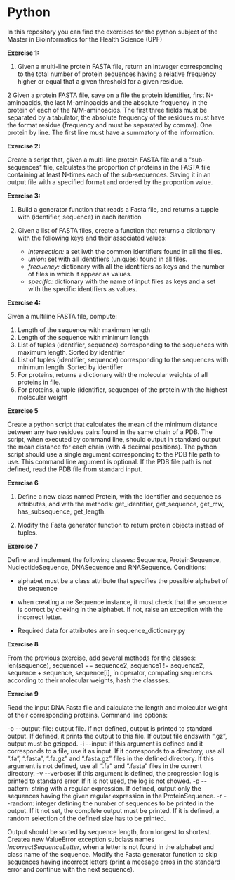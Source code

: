 # Python

In this repository you can find the exercises for the python subject of the Master in Bioinformatics for the Health Science (UPF)

**Exercise 1:** 

1. Given a multi-line protein FASTA file, return an intweger corresponding to the total number of protein sequences having a relative frequency higher or equal that a given threshold for a given residue.

2 Given a protein FASTA file, save on a file the protein identifier, first N-aminoacids, the last M-aminoacids and the absolute frequency in the protein of each of the N/M-aminoacids. The first three fields must be separated by a tabulator, the absolute frequency of the residues must have the format residue (frequency and must be separated by comma). One protein by line. The first line must have a summatory of the information.

**Exercise 2:** 

Create a script that, given a multi-line protein FASTA file and a "sub-sequences" file, calculates the proportion of proteins in the FASTA file containing at least N-times each of the sub-sequences. Saving it in an output file with a specified format and ordered by the proportion value.

**Exercise 3:**

1. Build a generator function that reads a Fasta file, and returns a tupple with (identifier, sequence) in each iteration

2. Given a list of FASTA files, create a function that returns a dictionary with the following keys and their associated values:
  
   - *intersection:* a set iwth the common identifiers found in all the files.
   - *union*: set with all identifiers (uniques) found in all files.
   - *frequency:* dictionary with all the identifiers as keys and the number of files in which it appear as values.
   - *specific:* dictionary with the name of input files as keys and a set with the specific identifiers as values.
   
**Exercise 4:**

Given a multiline FASTA file, compute:
  1. Length of the sequence with maximum length
  2. Length of the sequence with minimum length
  3. List of tuples (identifier, sequence) corresponding to the sequences with maximum length. Sorted by identifier
  4. List of tuples (identifier, sequence) corresponding to the sequences with minimum length. Sorted by identifier
  5. For proteins, returns a dictionary with the molecular weights of all proteins in file. 
  6. For proteins, a tuple (identifier, sequence) of the protein with the highest molecular weight
  
**Exercise 5**

Create a python script that calculates the mean of the minimum distance between any two residues pairs found in the same chain of a PDB. The script, when executed by command line, should output in standard output the mean distance for each chain (with 4 decimal positions). The python script should use a single argument corresponding to the PDB file path to use. This command line argument is optional. If the PDB file path is not defined, read the PDB file from standard input.

**Exercise 6**

1. Define a new class named Protein, with the identifier and sequence as attributes, and with the methods: get_identifier, get_sequence, get_mw, has_subsequence, get_length.

2. Modify the Fasta generator function to return protein objects instead of tuples.

**Exercise 7**

Define and implement the following classes: Sequence, ProteinSequence, NucleotideSequence, DNASequence and RNASequence.
Conditions:
- alphabet must be a class attribute that specifies the possible alphabet of the sequence

- when creating a ne Sequence instance, it must check that the sequence is correct by cheking in the alphabet. If not, raise an exception with the incorrect letter.

- Required data for attributes are in sequence_dictionary.py

**Exercise 8**

From the previous exercise, add several methods for the classes: len(sequence), sequence1 == sequence2, sequence1 != sequence2, sequence + sequence, sequence[i], in operator, compating sequences according to their molecular weights, hash the classses.

**Exercise 9**

Read the input DNA Fasta file and calculate the length and molecular weight of their corresponding proteins.
Command line options:

  -o --output-file: output file. If not defined, output is printed to standard output. If
defined, it prints the output to this file. If output file endswith “.gz”, output must be
gzipped.
  -i --input: if this argument is defined and it corresponds to a file, use it as input. If it
corresponds to a directory, use all “.fa”, “.fasta”, “.fa.gz” and “.fasta.gz” files in the defined directory. If this argument is not defined, use all “.fa” and “.fasta” files in the current directory.
  -v --verbose: if this argument is defined, the progression log is printed to standard error. If it is not used, the log is not showed.
  -p --pattern: string with a regular expression. If defined, output only the sequences having the given regular expression in the ProteinSequence.
  -r --random: integer defining the number of sequences to be printed in the output. If it not set, the complete output must be printed. If it is defined, a random selection of the defined size has to be printed.
 
Output should be sorted by sequence length, from longest to shortest.
Createa new ValueError exception subclass names *IncorrectSequenceLetter*, when a letter is not found in the alphabet and class name of the sequence. Modify the Fasta generator function to skip sequences having incorrect letters (print a meesage erros in the standard error and continue with the next sequence).

